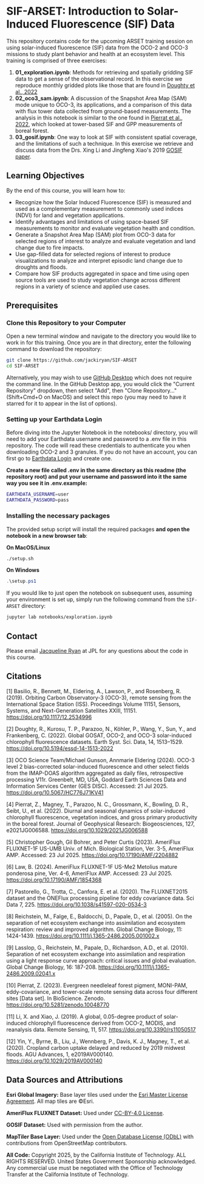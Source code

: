# SIF-ARSET: Introduction to Solar-Induced Fluorescence (SIF) Data

This repository contains code for the upcoming ARSET training session on using solar-induced fluorescence (SIF) data from the OCO-2 and OCO-3 missions to study plant behavior and health at an ecosystem level. This training is comprised of three exercises:

1. **01_exploration.ipynb**: Methods for retrieving and spatially gridding SIF data to get a sense of the observational record. In this exercise we reproduce monthly gridded plots like those that are found in [Doughty et al., 2022](https://doi.org/10.5194/essd-14-1513-2022) 
2. **02_oco3_sam.ipynb**: A discussion of the Snapshot Area Map (SAM) mode unique to OCO-3, its applications, and a comparison of this data with flux tower data collected from ground-based measurements. The analysis in this notebook is similar to the one found in [Pierrat et al., 2022](https://doi.org/10.1029/2021JG006588), which looked at tower-based SIF and GPP measurements of boreal forest.
3. **03_gosif.ipynb**: One way to look at SIF with consistent spatial coverage, and the limitations of such a technique. In this exercise we retrieve and discuss data from the Drs. Xing Li and Jingfeng Xiao's 2019 [GOSIF paper](https://doi.org/10.3390/rs11050517).

## Learning Objectives

By the end of this course, you will learn how to:

* Recognize how the Solar Induced Fluorescence (SIF) is measured and used as a complementary measurement to commonly used indices (NDVI) for land and vegetation applications.
* Identify advantages and limitations of using space-based SIF measurements to monitor and evaluate vegetation health and condition.
* Generate a Snapshot Area Map (SAM) plot from OCO-3 data for selected regions of interest to analyze and evaluate vegetation and land change due to fire impacts.
* Use gap-filled data for selected regions of interest to produce visualizations to analyze and interpret episodic land change due to droughts and floods.
* Compare how SIF products aggregated in space and time using open source tools are used to study vegetation change across different regions in a variety of science and applied use cases.

## Prerequisites

### Clone this Repository to your Computer

Open a new terminal window and navigate to the directory you would like to work in for this training. Once you are in that directory, enter the following command to download the repository:

```bash
git clone https://github.com/jackiryan/SIF-ARSET
cd SIF-ARSET
```

Alternatively, you may wish to use [GitHub Desktop](https://desktop.github.com/download/) which does not require the command line. In the GitHub Desktop app, you would click the "Current Repository" dropdown, then select "Add", then "Clone Repository..." (Shift+Cmd+O on MacOS) and select this repo (you may need to have it starred for it to appear in the list of options). 

### Setting up your Earthdata Login

Before diving into the Jupyter Notebook in the notebooks/ directory, you will need to add your Earthdata username and password to a .env file in this repository. The code will read these credentials to authenticate you when downloading OCO-2 and 3 granules. If you do not have an account, you can first go to [Earthdata Login](https://urs.earthdata.nasa.gov/) and create one. 

**Create a new file called .env in the same directory as this readme (the repository root) and put your username and password into it the same way you see it in .env.example:**

```bash
EARTHDATA_USERNAME=user
EARTHDATA_PASSWORD=pass
```

### Installing the necessary packages

The provided setup script will install the required packages **and open the notebook in a new browser tab**:

**On MacOS/Linux**
```bash
./setup.sh
```

**On Windows**
```powershell
.\setup.ps1
```

If you would like to just open the notebook on subsequent uses, assuming your environment is set up, simply run the following command from the `SIF-ARSET` directory:

```bash
jupyter lab notebooks/exploration.ipynb
```

## Contact

Please email [Jacqueline Ryan](mailto:Jacqueline.Ryan@jpl.nasa.gov) at JPL for any questions about the code in this course.

## Citations

[1] Basilio, R., Bennett, M., Eldering, A., Lawson, P., and Rosenberg, R. (2019). Orbiting Carbon Observatory-3 (OCO-3), remote sensing from the International Space Station (ISS). Proceedings Volume 11151, Sensors, Systems, and Next-Generation Satellites XXIII, 11151. https://doi.org/10.1117/12.2534996

[2] Doughty, R., Kurosu, T. P., Parazoo, N., Köhler, P., Wang, Y., Sun, Y., and Frankenberg, C. (2022). Global GOSAT, OCO-2, and OCO-3 solar-induced chlorophyll fluorescence datasets. Earth Syst. Sci. Data, 14, 1513–1529. https://doi.org/10.5194/essd-14-1513-2022

[3] OCO Science Team/Michael Gunson, Annmarie Eldering (2024). OCO-3 level 2 bias-corrected solar-induced fluorescence and other select fields from the IMAP-DOAS algorithm aggregated as daily files, retrospective processing V11r. Greenbelt, MD, USA, Goddard Earth Sciences Data and Information Services Center (GES DISC). Accessed: 21 Jul 2025. https://doi.org/10.5067/HC776J71KV41

[4] Pierrat, Z., Magney, T., Parazoo, N. C., Grossmann, K., Bowling, D. R., Seibt, U., et al. (2022). Diurnal and seasonal dynamics of solar-induced chlorophyll fluorescence, vegetation indices, and gross primary productivity in the boreal forest. Journal of Geophysical Research: Biogeosciences, 127, e2021JG006588. https://doi.org/10.1029/2021JG006588

[5] Christopher Gough, Gil Bohrer, and Peter Curtis (2023). AmeriFlux FLUXNET-1F US-UMB Univ. of Mich. Biological Station, Ver. 3-5, AmeriFlux AMP. Accessed: 23 Jul 2025. https://doi.org/10.17190/AMF/2204882

[6] Law, B. (2024). AmeriFlux FLUXNET-1F US-Me2 Metolius mature ponderosa pine, Ver. 4-6, AmeriFlux AMP. Accessed: 23 Jul 2025. https://doi.org/10.17190/AMF/1854368

[7] Pastorello, G., Trotta, C., Canfora, E. et al. (2020). The FLUXNET2015 dataset and the ONEFlux processing pipeline for eddy covariance data. Sci Data 7, 225. https://doi.org/10.1038/s41597-020-0534-3

[8] Reichstein, M., Falge, E., Baldocchi, D., Papale, D., et al. (2005).  On the separation of net ecosystem exchange into assimilation and ecosystem respiration: review and improved algorithm. Global Change Biology, 11: 1424-1439. https://doi.org/10.1111/j.1365-2486.2005.001002.x

[9] Lasslop, G., Reichstein, M., Papale, D., Richardson, A.D., et al. (2010). Separation of net ecosystem exchange into assimilation and respiration using a light response curve approach: critical issues and global evaluation. Global Change Biology, 16: 187-208. https://doi.org/10.1111/j.1365-2486.2009.02041.x

[10] Pierrat, Z. (2023). Evergreen needleleaf forest pigment, MONI-PAM, eddy-covariance, and tower-scale remote sensing data across four different sites [Data set]. In BioScience. Zenodo. https://doi.org/10.5281/zenodo.10048770

[11] Li, X. and Xiao, J. (2019). A global, 0.05-degree product of solar-induced chlorophyll fluorescence derived from OCO-2, MODIS, and reanalysis data. Remote Sensing, 11, 517. https://doi.org/10.3390/rs11050517

[12] Yin, Y., Byrne, B., Liu, J., Wennberg, P., Davis, K. J., Magney, T., et al. (2020). Cropland carbon uptake delayed and reduced by 2019 midwest floods. AGU Advances, 1, e2019AV000140. https://doi.org/10.1029/2019AV000140


## Data Sources and Attributions

**Esri Global Imagery:** Base layer tiles used under the [Esri Master License Agreement](https://www.esri.com/content/dam/esrisites/en-us/media/legal/ma-full/ma-full.pdf). All map tiles are ©Esri.

**AmeriFlux FLUXNET Dataset:** Used under [CC-BY-4.0 License](https://ameriflux.lbl.gov/sites/siteinfo/US-Me2#data-citation).

**GOSIF Dataset:** Used with permission from the author.

**MapTiler Base Layer:** Used under the [Open Database License (ODbL)](https://opendatacommons.org/licenses/odbl/) with contributions from OpenStreetMap contributors.

**All Code:** Copyright 2025, by the California Institute of Technology. ALL RIGHTS RESERVED. United States Government Sponsorship acknowledged. Any commercial use must be negotiated with the Office of Technology Transfer at the California Institute of Technology.